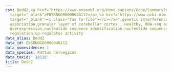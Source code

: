 ```yaml
---
csv: Dedd2,<a href="https://www.ensembl.org/Homo_sapiens/Gene/Summary?db=core;g=ENSRNOG00000046112"
  target="_blank">ENSRNOG00000046112</a>,<a href="https://www.ncbi.nlm.nih.gov/pubmed/30467350"
  target="_blank"><i class="fas fa-file"></i></a>",genetic interference,functional
  association,granular layer of cerebellar cortex , Healthy, RNA-seq assay, hsf-1
  overexpression,nucleotide sequence identification,nucleotide sequence identification,transcriptional
  regulation,up-regulates activity
data_alias: Dedd2
data_id: ENSRNOG00000046112
data_numevidence: 1
data_species: Rattus norvegicus
data_taxid: '10116'
title: Dedd2
---
```

